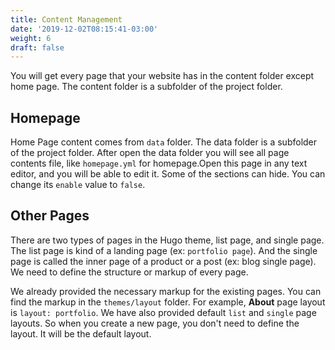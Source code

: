 ```yaml
---
title: Content Management
date: '2019-12-02T08:15:41-03:00'
weight: 6
draft: false
---
```


You will get every page that your website has in the content folder except home page. The content folder is a subfolder of the project folder.

## Homepage

Home Page content comes from `data` folder. The data folder is a subfolder of the project folder. After open the data folder you will see all page contents file, like `homepage.yml` for homepage.Open this page in any text editor, and you will be able to edit it. Some of the sections can hide. You can change its `enable` value to `false`.

## Other Pages

There are two types of pages in the Hugo theme, list page, and single page. The list page is kind of a landing page (ex: `portfolio page`). And the single page is called the inner page of a product or a post (ex: blog single page). We need to define the structure or markup of every page.

We already provided the necessary markup for the existing pages. You can find the markup in the `themes/layout` folder. For example, **About** page layout is `layout: portfolio`. We have also provided default `list` and `single` page layouts. So when you create a new page, you don't need to define the layout. It will be the default layout.
